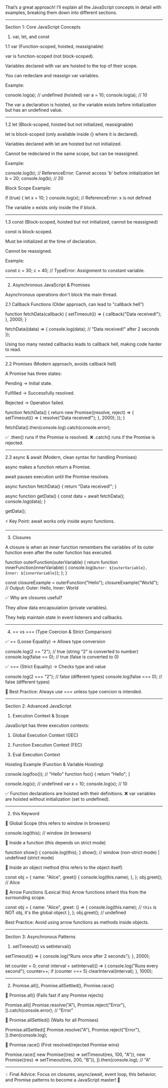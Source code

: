 That’s a great approach! I’ll explain all the JavaScript concepts in detail with examples, breaking them down into different sections.


---

Section 1: Core JavaScript Concepts

1. var, let, and const

1.1 var (Function-scoped, hoisted, reassignable)

var is function-scoped (not block-scoped).

Variables declared with var are hoisted to the top of their scope.

You can redeclare and reassign var variables.


Example:

console.log(a); // undefined (hoisted)
var a = 10; 
console.log(a); // 10

The var a declaration is hoisted, so the variable exists before initialization but has an undefined value.


---

1.2 let (Block-scoped, hoisted but not initialized, reassignable)

let is block-scoped (only available inside {} where it is declared).

Variables declared with let are hoisted but not initialized.

Cannot be redeclared in the same scope, but can be reassigned.


Example:

console.log(b); // ReferenceError: Cannot access 'b' before initialization
let b = 20;
console.log(b); // 20

Block Scope Example:

if (true) {
    let x = 10;
}
console.log(x); // ReferenceError: x is not defined

The variable x exists only inside the if block.


---

1.3 const (Block-scoped, hoisted but not initialized, cannot be reassigned)

const is block-scoped.

Must be initialized at the time of declaration.

Cannot be reassigned.


Example:

const c = 30;
c = 40; // TypeError: Assignment to constant variable.


---

2. Asynchronous JavaScript & Promises

Asynchronous operations don't block the main thread.

2.1 Callback Functions (Older approach, can lead to "callback hell")

function fetchData(callback) {
  setTimeout(() => {
    callback("Data received!");
  }, 2000);
}

fetchData((data) => {
  console.log(data); // "Data received!" after 2 seconds
});

Using too many nested callbacks leads to callback hell, making code harder to read.


---

2.2 Promises (Modern approach, avoids callback hell)

A Promise has three states:

Pending → Initial state.

Fulfilled → Successfully resolved.

Rejected → Operation failed.


function fetchData() {
  return new Promise((resolve, reject) => {
    setTimeout(() => {
      resolve("Data received!");
    }, 2000);
  });
}

fetchData().then(console.log).catch(console.error);

✅ .then() runs if the Promise is resolved.
❌ .catch() runs if the Promise is rejected.


---

2.3 async & await (Modern, clean syntax for handling Promises)

async makes a function return a Promise.

await pauses execution until the Promise resolves.


async function fetchData() {
  return "Data received!";
}

async function getData() {
  const data = await fetchData();
  console.log(data);
}

getData();

⚡ Key Point: await works only inside async functions.


---

3. Closures

A closure is when an inner function remembers the variables of its outer function even after the outer function has executed.

function outerFunction(outerVariable) {
  return function innerFunction(innerVariable) {
    console.log(`Outer: ${outerVariable}, Inner: ${innerVariable}`);
  };
}

const closureExample = outerFunction("Hello");
closureExample("World"); // Output: Outer: Hello, Inner: World

✅ Why are closures useful?

They allow data encapsulation (private variables).

They help maintain state in event listeners and callbacks.



---

4. == vs === (Type Coercion & Strict Comparison)

✅ == (Loose Equality) → Allows type conversion

console.log(2 == "2"); // true (string "2" is converted to number)
console.log(false == 0); // true (false is converted to 0)

✅ === (Strict Equality) → Checks type and value

console.log(2 === "2"); // false (different types)
console.log(false === 0); // false (different types)

🔴 Best Practice: Always use === unless type coercion is intended.


---

Section 2: Advanced JavaScript

1. Execution Context & Scope

JavaScript has three execution contexts:

1. Global Execution Context (GEC)


2. Function Execution Context (FEC)


3. Eval Execution Context



Hoisting Example (Function & Variable Hoisting)

console.log(foo()); // "Hello"
function foo() {
  return "Hello";
}

console.log(x); // undefined
var x = 10;
console.log(x); // 10

✅ Function declarations are hoisted with their definitions.
❌ var variables are hoisted without initialization (set to undefined).


---

2. this Keyword

🔹 Global Scope (this refers to window in browsers)

console.log(this); // window (in browsers)

🔹 Inside a function (this depends on strict mode)

function show() {
  console.log(this);
}
show(); // window (non-strict mode) | undefined (strict mode)

🔹 Inside an object method (this refers to the object itself)

const obj = {
  name: "Alice",
  greet() {
    console.log(this.name);
  },
};
obj.greet(); // Alice

🔹 Arrow Functions (Lexical this)
Arrow functions inherit this from the surrounding scope.

const obj = {
  name: "Alice",
  greet: () => {
    console.log(this.name); // `this` is NOT obj, it's the global object
  },
};
obj.greet(); // undefined

Best Practice: Avoid using arrow functions as methods inside objects.


---

Section 3: Asynchronous Patterns

1. setTimeout() vs setInterval()

setTimeout(() => {
  console.log("Runs once after 2 seconds");
}, 2000);

let counter = 0;
const interval = setInterval(() => {
  console.log("Runs every second");
  counter++;
  if (counter === 5) clearInterval(interval);
}, 1000);


---

2. Promise.all(), Promise.allSettled(), Promise.race()

🔹 Promise.all() (Fails fast if any Promise rejects)

Promise.all([
  Promise.resolve("A"),
  Promise.reject("Error"),
]).catch(console.error); // "Error"

🔹 Promise.allSettled() (Waits for all Promises)

Promise.allSettled([
  Promise.resolve("A"),
  Promise.reject("Error"),
]).then(console.log);

🔹 Promise.race() (First resolved/rejected Promise wins)

Promise.race([
  new Promise((res) => setTimeout(res, 100, "A")),
  new Promise((res) => setTimeout(res, 200, "B")),
]).then(console.log); // "A"


---

💡 Final Advice: Focus on closures, async/await, event loop, this behavior, and Promise patterns to become a JavaScript master! 🚀

